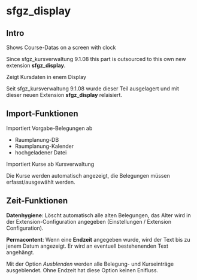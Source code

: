 # sfgz_display
## Intro
Shows Course-Datas on a screen with clock

Since sfgz_kursverwaltung 9.1.08 this part is outsourced to this own new extension **sfgz_display**.


Zeigt Kursdaten in enem Display

Seit sfgz_kursverwaltung 9.1.08 wurde dieser Teil ausgelagert und mit dieser neuen Extension **sfgz_display** relaisiert.

## Import-Funktionen
Importiert Vorgabe-Belegungen ab 
- Raumplanung-DB
- Raumplanung-Kalender
- hochgeladener Datei

Importiert Kurse ab Kursverwaltung

Die Kurse werden automatisch angezeigt, die Belegungen müssen erfasst/ausgewählt werden.

## Zeit-Funktionen

**Datenhygiene**: Löscht automatisch alle alten Belegungen, das Alter wird in der Extension-Configuration angegeben (Einstellungen / Extension Configuration).

**Permacontent**: Wenn eine **Endzeit** angegeben wurde, wird der Text bis zu jenem Datum angezeigt. Er wird an eventuell bestehenenden Text angehängt. 

Mit der Option *Ausblenden* werden alle Belegung- und Kurseinträge ausgeblendet. Ohne Endzeit hat diese Option keinen Enifluss.
